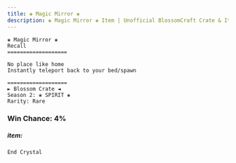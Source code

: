 ```yaml
---
title: ❀ Magic Mirror ❀
description: ❀ Magic Mirror ❀ Item | Unofficial BlossomCraft Crate & Item Documentation
---
```

```
❀ Magic Mirror ❀
Recall
===================

No place like home
Instantly teleport back to your bed/spawn

===================
► Blossom Crate ◄
Season 2: ❀ SPIRIT ❀
Rarity: Rare
```
### Win Chance: 4%

##### item:
`End Crystal`